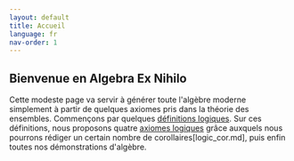 ```yaml
---
layout: default
title: Accueil
language: fr
nav-order: 1
---
```


## Bienvenue en Algebra Ex Nihilo

Cette modeste page va servir à générer toute l'algèbre moderne simplement à partir de quelques axiomes pris dans la théorie des ensembles. Commençons par quelques [définitions logiques](logic_def.md). Sur ces définitions, nous proposons quatre [axiomes logiques](logic_axm.md) grâce auxquels nous pourrons rédiger un certain nombre de corollaires[logic_cor.md], puis enfin toutes nos démonstrations d'algèbre.
